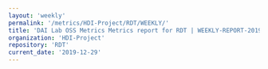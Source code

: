 ```yaml
---
layout: 'weekly'
permalink: '/metrics/HDI-Project/RDT/WEEKLY/'
title: 'DAI Lab OSS Metrics Metrics report for RDT | WEEKLY-REPORT-2019-12-29'
organization: 'HDI-Project'
repository: 'RDT'
current_date: '2019-12-29'
---
```


